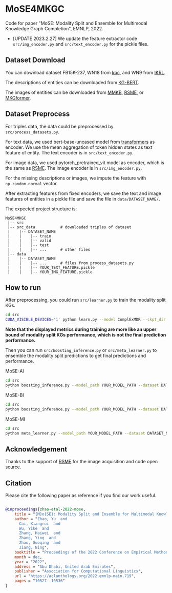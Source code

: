 # MoSE4MKGC
Code for paper "MoSE: Modality Split and Ensemble for Multimodal Knowledge Graph Completion", EMNLP, 2022.

- [UPDATE 2023.2.27] We update the feature extractor code `src/img_encoder.py` and `src/text_encoder.py` for the pickle files.


## Dataset Download

You can download dataset FB15K-237, WN18 from [kbc](https://github.com/facebookresearch/kbc), and WN9 from [IKRL](https://github.com/thunlp/IKRL).

The descriptions of entities can be downloaded from [KG-BERT](https://github.com/yao8839836/kg-bert). 

The images of entities can be downloaded from [MMKB](https://github.com/mniepert/mmkb), [RSME](https://github.com/wangmengsd/RSME), or [MKGformer](https://github.com/zjunlp/MKGformer).
    
## Dataset Preprocess

For triples data, the data could be preprocessed by `src/process_datasets.py`.

For text data, we used bert-base-uncased model from [transformers](https://github.com/huggingface/transformers) as encoder.
We use the mean aggregation of token hidden states as text feature of entity.
The text encoder is in `src/text_encoder.py`.

For image data, we used pytorch_pretrained_vit model as encoder, which is the same as [RSME](https://github.com/wangmengsd/RSME).
The image encoder is in `src/img_encoder.py`.

For the missing descriptions or images, we impute the feature with `np.random.normal` vector.

After extracting features from fixed encoders, we save the text and image features of entities in a pickle file and save the file in `data/DATASET_NAME/`.

The expected project structure is:
```
MoSE4MKGC
 |-- src
 |-- src_data           # downloaded triples of dataset
 |    |-- DATASET_NAME
 |    |    |-- train
 |    |    |-- valid
 |    |    |-- test
 |    |    |-- ...      # other files
 |-- data
 |    |-- DATASET_NAME
 |    |    |-- ...      # files from process_datasets.py
 |    |    |-- YOUR_TEXT_FEATURE.pickle
 |    |    |-- YOUR_IMG_FEATURE.pickle
```

## How to run
After preprocessing, you could run `src/learner.py` to train the modality split KGs. 


```bash
cd src
CUDA_VISIBLE_DEVICES='1' python learn.py --model ComplExMDR --ckpt_dir YOUR_CKPT_DIR --dataset WN9 --early_stopping 10 --fusion_dscp True --fusion_img True --modality_split True --img_info PATH_TO_YOUR_IMG_FEATURE.pickle --dscp_info PATH_TO_YOUR_TEXT_FEATURE.pickle
```

**Note that the displayed metrics during training are more like an upper bound of modality split KGs performance, which is not the final prediction performance.**

Then you can run `src/boosting_inference.py` or `src/meta_learner.py` to ensemble the modality split predictions to get final predictions and performance.

MoSE-AI
```bash
cd src
python boosting_inference.py --model_path YOUR_MODEL_PATH --dataset DATASET_NAME --boosting False 
```
MoSE-BI
```bash
cd src
python boosting_inference.py --model_path YOUR_MODEL_PATH --dataset DATASET_NAME --boosting True 
```
MoSE-MI
```bash
cd src
python meta_learner.py --model_path YOUR_MODEL_PATH --dataset DATASET_NAME
```



## Acknowledgement
Thanks to the support of [RSME](https://github.com/wangmengsd/RSME) for the image acquisition and code open source.

## Citation
Please cite the following paper as reference if you find our work useful.

```bibtex

@inproceedings{zhao-etal-2022-mose,
    title = "{M}o{SE}: Modality Split and Ensemble for Multimodal Knowledge Graph Completion",
    author = "Zhao, Yu  and
      Cai, Xiangrui  and
      Wu, Yike  and
      Zhang, Haiwei  and
      Zhang, Ying  and
      Zhao, Guoqing  and
      Jiang, Ning",
    booktitle = "Proceedings of the 2022 Conference on Empirical Methods in Natural Language Processing",
    month = dec,
    year = "2022",
    address = "Abu Dhabi, United Arab Emirates",
    publisher = "Association for Computational Linguistics",
    url = "https://aclanthology.org/2022.emnlp-main.719",
    pages = "10527--10536"
}
```